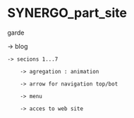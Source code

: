 # SYNERGO_part_site


garde

  -> blog
  
    -> secions 1...7
    
        -> agregation : animation

        -> arrow for navigation top/bot

        -> menu

        -> acces to web site
